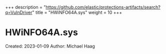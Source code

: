 +++
description = "https://github.com/elastic/protections-artifacts/search?q=VulnDriver"
title = "HWiNFO64A.sys"
weight = 10
+++

# HWiNFO64A.sys

Created: 2023-01-09
Author: Michael Haag


